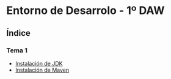 # Entorno de Desarrolo - 1º DAW

## Índice
 ### Tema 1
- [Instalación de JDK](<https://github.com/vmcabreu/JDK>)
- [Instalación de Maven](<https://github.com/vmcabreu/Maven>)
